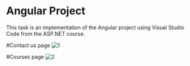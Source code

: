 # Angular Project
This task is an implementation of the Angular project using Visual Studio Code from the ASP.NET course.

#Contact us page
![1](https://user-images.githubusercontent.com/112755848/205934372-3fd1c879-976a-4fbd-82d7-6893e994e4d9.jpg)

#Courses page
![2](https://user-images.githubusercontent.com/112755848/205934574-d0f81f46-64cd-4127-b7be-9742f4331019.jpg)
